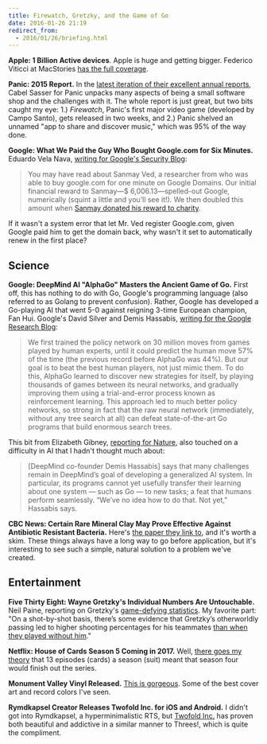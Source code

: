 ```yaml
---
title: Firewatch, Gretzky, and the Game of Go
date: 2016-01-26 21:19
redirect_from: 
  - 2016/01/26/briefing.html
---
```

**Apple: 1 Billion Active devices**. Apple is huge and getting bigger. Federico Viticci at MacStories [has the full coverage](https://www.macstories.net/news/apple-q1-2016-results-75-9-billion-revenue-74-8-million-iphones-16-1-million-ipads-sold/).

**Panic: 2015 Report.** In the [latest iteration of their excellent annual reports](http://panic.com/blog/the-2015-panic-report/), Cabel Sasser for Panic unpacks many aspects of being a small software shop and the challenges with it. The whole report is just great, but two bits caught my eye: 1.) _Firewatch_, Panic's first major video game (developed by Campo Santo), gets released in two weeks, and 2.) Panic shelved an unnamed "app to share and discover music," which was 95% of the way done.

**Google: What We Paid the Guy Who Bought Google.com for Six Minutes.** Eduardo Vela Nava, [writing for Google's Security Blog](https://googleonlinesecurity.blogspot.com/2016/01/google-security-rewards-2015-year-in.html):

> You may have read about Sanmay Ved, a researcher from who was able to buy google.com for one minute on Google Domains. Our initial financial reward to Sanmay—$ 6,006.13—spelled-out Google, numerically (squint a little and you’ll see it!). We then doubled this amount when [Sanmay donated his reward to charity](http://www.businessinsider.com/google-rewarded-the-guy-who-bought-googlecom-2015-10).

If it wasn't a system error that let Mr. Ved register Google.com, given Google paid him to get the domain back, why wasn't it set to automatically renew in the first place?

## Science

**Google: DeepMind AI "AlphaGo" Masters the Ancient Game of Go.** First off, this has nothing to do with Go, Google's programming language (also referred to as Golang to prevent confusion). Rather, Google has developed a Go-playing AI that went 5-0 against reigning 3-time European champion, Fan Hui. Google's David Silver and Demis Hassabis, [writing for the Google Research Blog](http://googleresearch.blogspot.com/2016/01/alphago-mastering-ancient-game-of-go.html):

> We first trained the policy network on 30 million moves from games played by human experts, until it could predict the human move 57% of the time (the previous record before AlphaGo was 44%). But our goal is to beat the best human players, not just mimic them. To do this, AlphaGo learned to discover new strategies for itself, by playing thousands of games between its neural networks, and gradually improving them using a trial-and-error process known as reinforcement learning. This approach led to much better policy networks, so strong in fact that the raw neural network (immediately, without any tree search at all) can defeat state-of-the-art Go programs that build enormous search trees.

This bit from Elizabeth Gibney, [reporting for Nature](http://www.nature.com/news/google-ai-algorithm-masters-ancient-game-of-go-1.19234), also touched on a difficulty in AI that I hadn't thought much about:

> [DeepMind co-founder Demis Hassabis] says that many challenges remain in DeepMind’s goal of developing a generalized AI system. In particular, its programs cannot yet usefully transfer their learning about one system — such as Go — to new tasks; a feat that humans perform seamlessly. “We’ve no idea how to do that. Not yet,” Hassabis says.

**CBC News: Certain Rare Mineral Clay May Prove Effective Against Antibiotic Resistant Bacteria.** Here's [the paper they link to](http://mbio.asm.org/content/7/1/e01842-15.full), and it's worth a skim. These things always have a long way to go before application, but it's interesting to see such a simple, natural solution to a problem we've created.

## Entertainment

**Five Thirty Eight: Wayne Gretzky's Individual Numbers Are Untouchable.** Neil Paine, reporting on Gretzky's [game-defying statistics](http://fivethirtyeight.com/features/a-belated-birthday-tribute-to-wayne-gretzky-and-his-ridiculous-stats/). My favorite part: "On a shot-by-shot basis, there’s some evidence that Gretzky’s otherworldly passing led to higher shooting percentages for his teammates [than when they played without him](http://fivethirtyeight.com/features/randy-moss-may-well-have-been-the-greatest-receiver-of-all-time/)."

**Netflix: House of Cards Season 5 Coming in 2017.** Well, [there goes my theory](https://twitter.com/HouseofCards/status/692856369876045826) that 13 episodes (cards) a season (suit) meant that season four would finish out the series.

**Monument Valley Vinyl Released.** [This is gorgeous](http://store.iam8bit.com/collections/monument-valley/products/monument-valley-vinyl-soundtrack-2xlp). Some of the best cover art and record colors I've seen.

**Rymdkapsel Creator Releases Twofold Inc. for iOS and Android.** I didn't got into Rymdkapsel, a hyperminimalistic RTS, but [Twofold Inc.](http://twofoldinc.com) has proven both beautiful and addictive in a similar manner to Threes!, which is quite the compliment.  
